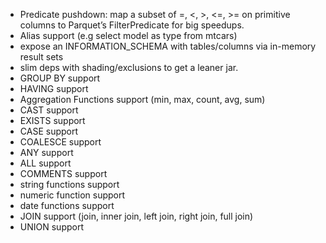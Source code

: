 
- Predicate pushdown: map a subset of =, <, >, <=, >= on primitive columns to Parquet’s FilterPredicate for big speedups.
- Alias support (e.g select model as type from mtcars)
- expose an INFORMATION_SCHEMA with tables/columns via in-memory result sets
- slim deps with shading/exclusions to get a leaner jar.
- GROUP BY support
- HAVING support
- Aggregation Functions support (min, max, count, avg, sum)
- CAST support
- EXISTS support
- CASE support
- COALESCE support
- ANY support
- ALL support
- COMMENTS support
- string functions support
- numeric function support
- date functions support
- JOIN support (join, inner join, left join, right join, full join)
- UNION support
